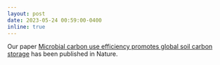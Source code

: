 ```yaml
---
layout: post
date: 2023-05-24 00:59:00-0400
inline: true
---
```


Our paper [Microbial carbon use efficiency promotes global soil
carbon storage](https://www.nature.com/articles/s41586-023-06042-3)
has been published in Nature.
